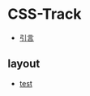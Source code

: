 # CSS-Track

<!-- 引言是在仓库根目录下创建了 Introduction.md 文件 -->
- [引言](./introduction.md) 

<!-- + [CSS实现瀑布流布局（display: flex）](./layout/flex-waterfalls-flow.md)  -->

## layout

- [test](./layout/test.md)